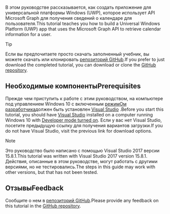 <!-- markdownlint-disable MD002 MD041 -->

<span data-ttu-id="f1b06-101">В этом руководстве рассказывается, как создать приложение для универсальной платформы Windows (UWP), которое использует API Microsoft Graph для получения сведений о календаре для пользователя.</span><span class="sxs-lookup"><span data-stu-id="f1b06-101">This tutorial teaches you how to build a Universal Windows Platform (UWP) app that uses the Microsoft Graph API to retrieve calendar information for a user.</span></span>

> [!TIP]
> <span data-ttu-id="f1b06-102">Если вы предпочитаете просто скачать заполненный учебник, вы можете скачать или клонировать [репозиторий GitHub](https://github.com/microsoftgraph/msgraph-training-uwp).</span><span class="sxs-lookup"><span data-stu-id="f1b06-102">If you prefer to just download the completed tutorial, you can download or clone the [GitHub repository](https://github.com/microsoftgraph/msgraph-training-uwp).</span></span>

## <a name="prerequisites"></a><span data-ttu-id="f1b06-103">Необходимые компоненты</span><span class="sxs-lookup"><span data-stu-id="f1b06-103">Prerequisites</span></span>

<span data-ttu-id="f1b06-104">Прежде чем приступить к работе с этим руководством, на компьютере под управлением Windows 10 с включенным [режимОм разработчика](https://docs.microsoft.com/windows/uwp/get-started/enable-your-device-for-development)должен быть установлен [Visual Studio](https://visualstudio.microsoft.com/vs/) .</span><span class="sxs-lookup"><span data-stu-id="f1b06-104">Before you start this tutorial, you should have [Visual Studio](https://visualstudio.microsoft.com/vs/) installed on a computer running Windows 10 with [Developer mode turned on](https://docs.microsoft.com/windows/uwp/get-started/enable-your-device-for-development).</span></span> <span data-ttu-id="f1b06-105">Если у вас нет Visual Studio, посетите предыдущую ссылку для получения вариантов загрузки.</span><span class="sxs-lookup"><span data-stu-id="f1b06-105">If you do not have Visual Studio, visit the previous link for download options.</span></span>

> [!NOTE]
> <span data-ttu-id="f1b06-106">Это руководство было написано с помощью Visual Studio 2017 версии 15.8.1.</span><span class="sxs-lookup"><span data-stu-id="f1b06-106">This tutorial was written with Visual Studio 2017 version 15.8.1.</span></span> <span data-ttu-id="f1b06-107">Действия, описанные в этом руководстве, могут работать с другими версиями, но не тестировались.</span><span class="sxs-lookup"><span data-stu-id="f1b06-107">The steps in this guide may work with other versions, but that has not been tested.</span></span>

## <a name="feedback"></a><span data-ttu-id="f1b06-108">Отзывы</span><span class="sxs-lookup"><span data-stu-id="f1b06-108">Feedback</span></span>

<span data-ttu-id="f1b06-109">Сообщите о нем в [репозиторий GitHub](https://github.com/microsoftgraph/msgraph-training-uwp).</span><span class="sxs-lookup"><span data-stu-id="f1b06-109">Please provide any feedback on this tutorial in the [GitHub repository](https://github.com/microsoftgraph/msgraph-training-uwp).</span></span>